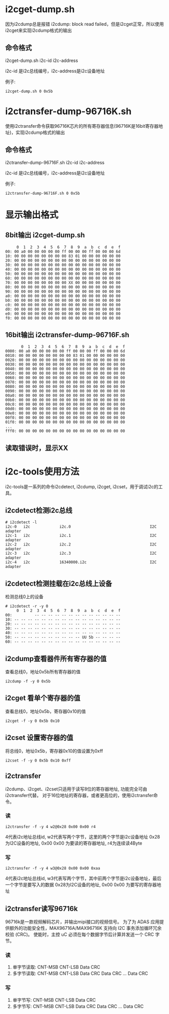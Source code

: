 # i2cget-dump.sh
因为i2cdump总是报错 i2cdump: block read failed，但是i2cget正常，所以使用i2cget来实现i2cdump格式的输出
## 命令格式
i2cget-dump.sh i2c-id i2c-address

i2c-id 是i2c总线编号，i2c-address是i2c设备地址

例子:
```shell
i2cget-dump.sh 0 0x5b
```
# i2ctransfer-dump-96716K.sh
使用i2ctransfer命令获取96716K芯片的所有寄存器信息(96716K是16bit寄存器地址)，实现i2cdump格式的输出
## 命令格式
i2ctransfer-dump-96716F.sh i2c-id i2c-address

i2c-id 是i2c总线编号，i2c-address是i2c设备地址

例子:
```shell
i2ctransfer-dump-96716F.sh 0 0x5b
```

# 显示输出格式
## 8bit输出 i2cget-dump.sh
```shell
     0  1  2  3  4  5  6  7  8  9  a  b  c  d  e  f
00: 00 a0 00 00 00 00 00 ff 00 00 00 ff 00 00 00 6d
10: 00 00 00 00 00 00 00 00 83 01 00 00 00 00 00 00
20: 00 00 00 00 00 00 00 00 00 00 00 00 00 00 00 00
30: 00 00 00 00 00 00 00 00 00 00 00 00 00 00 00 00
40: 00 00 00 00 00 00 00 00 00 00 00 00 00 00 00 00
50: 00 00 00 00 00 00 00 00 00 00 00 00 00 00 00 00
60: 00 00 00 00 00 00 00 00 00 00 00 00 00 00 00 00
70: 00 00 00 00 00 00 00 00 XX 00 00 00 00 00 00 00
80: 00 00 00 00 00 00 00 00 00 00 00 00 00 00 00 00
90: 00 00 00 00 00 00 00 00 00 00 00 00 00 00 00 00
a0: 00 00 00 00 00 00 00 00 00 00 00 00 00 00 00 00
b0: 00 00 00 00 00 00 00 00 00 00 00 00 00 00 00 00
c0: 00 00 00 00 00 00 00 00 00 00 00 00 00 00 00 00
d0: 00 00 00 00 00 00 00 00 00 00 00 00 00 00 00 00
e0: 00 00 00 00 00 00 00 00 00 00 00 00 00 00 00 00
f0: 00 00 00 00 00 00 00 00 00 00 00 00 00 00 00 00
```
## 16bit输出 i2ctransfer-dump-96716F.sh
```shell
       0  1  2  3  4  5  6  7  8  9  a  b  c  d  e  f
0000: 00 a0 00 00 00 00 00 ff 00 00 00 ff 00 00 00 6d
0010: 00 00 00 00 00 00 00 00 83 01 00 00 00 00 00 00
0020: 00 00 00 00 00 00 00 00 00 00 00 00 00 00 00 00
0030: 00 00 00 00 00 00 00 00 00 00 00 00 00 00 00 00
0040: 00 00 00 00 00 00 00 00 00 00 00 00 00 00 00 00
0050: 00 00 00 00 00 00 00 00 00 00 00 00 00 00 00 00
0060: 00 00 00 00 00 00 00 00 00 00 00 00 00 00 00 00
0070: 00 00 00 00 00 00 00 00 00 00 00 00 00 00 00 00
0080: 00 00 00 00 00 00 00 00 00 00 00 00 00 00 00 00
0090: 00 00 00 00 00 00 00 00 00 00 00 00 00 00 00 00
00a0: 00 00 00 00 00 00 00 00 00 00 00 00 00 00 00 00
00b0: 00 00 00 00 00 00 00 00 00 00 00 00 00 00 00 00
00c0: 00 00 00 00 00 00 00 00 00 00 00 00 00 00 00 00
00d0: 00 00 00 00 00 00 00 00 00 00 00 00 00 00 00 00
00e0: 00 00 00 00 00 00 00 00 00 00 00 00 00 00 00 00
00f0: 00 00 00 00 00 00 00 00 00 00 00 00 00 00 00 00
01f0: 00 00 00 00 00 00 00 00 00 00 00 00 00 00 00 00
...
fff0: 00 00 00 00 00 00 00 00 00 00 00 00 00 00 00 00
```
## 读取错误时，显示XX

# i2c-tools使用方法
i2c-tools是一系列的命令i2cdetect, i2cdump, i2cget, i2cset，用于调试i2c的工具。
## i2cdetect检测i2c总线
```shell
# i2cdetect -l
i2c-0   i2c             i2c.0                                   I2C adapter
i2c-1   i2c             i2c.1                                   I2C adapter
i2c-2   i2c             i2c.2                                   I2C adapter
i2c-3   i2c             i2c.3                                   I2C adapter
i2c-4   i2c             16340000.i2c                            I2C adapter
```
## i2cdetect检测挂载在i2c总线上设备
检测总线0上的设备
```shell
# i2cdetect -r -y 0
     0  1  2  3  4  5  6  7  8  9  a  b  c  d  e  f
00:          -- -- -- -- -- -- -- -- -- -- -- -- --
10: -- -- -- -- -- -- -- -- -- -- -- -- -- -- -- --
20: -- -- -- -- -- -- -- -- -- -- -- -- -- -- -- --
30: -- -- -- -- -- -- -- -- -- -- -- -- -- -- -- --
40: -- -- -- -- -- -- -- -- -- -- -- -- -- -- -- --
50: -- -- -- -- -- -- -- -- -- -- UU 5b -- -- -- --
60: -- -- -- -- -- -- -- -- -- -- -- -- -- -- -- --
```
## i2cdump查看器件所有寄存器的值
查看总线0，地址0x5b所有寄存器的值
```shell
i2cdump -f -y 0 0x5b
```
## i2cget 看单个寄存器的值
查看总线0，地址0x5b，寄存器0x10的值
```shell
i2cget -f -y 0 0x5b 0x10
```
## i2cset 设置寄存器的值
将总线0，地址0x5b，寄存器0x10的值设置为0xff
```shell
i2cset -f -y 0 0x5b 0x10 0xff 
```
## i2ctransfer
i2cdump、i2cget、i2cset只适用于读写8位的寄存器地址, 功能完全可由i2ctransfer代替。
对于16位地址的寄存器，或者更高位的，使用i2ctransfer命令。

### 读
```shell
i2ctransfer -f -y 4 w2@0x28 0x00 0x00 r4
```
4代表i2c地址总线id, w2代表写两个字节，这里的两个字节是i2c设备地址
0x28为I2C设备的地址, 0x00 0x00 为要读的寄存器地址, r4为连续读4Byte

### 写
```shell
i2ctransfer -f -y 4 w3@0x28 0x00 0x00 0xaa
```
4代表i2c地址总线id, w3代表写两个字节，其中前两个字节是i2c设备地址，最后一个字节是要写入的数据
0x28为I2C设备的地址, 0x00 0x00 为要写的寄存器地址

## i2ctransfer读写96716k
96716k是一款视频解码芯片，并输出mipi接口的视频信号。
为了为 ADAS 应用提供额外的功能安全性，MAX96716A/MAX96716K 支持向 I2C 事务添加循环冗余校验 (CRC)。 使能时，主控 uC 必须在每个数据字节后计算并发送一个 CRC 字节。
### 读
1. 单字节读取: CNT-MSB CNT-LSB Data CRC
2. 多字节读取: CNT-MSB CNT-LSB Data CRC Data CRC ... Data CRC
### 写
1. 单字节写: CNT-MSB CNT-LSB Data CRC
2. 多字节写: CNT-MSB CNT-LSB Data CRC Data CRC ... Data CRC

